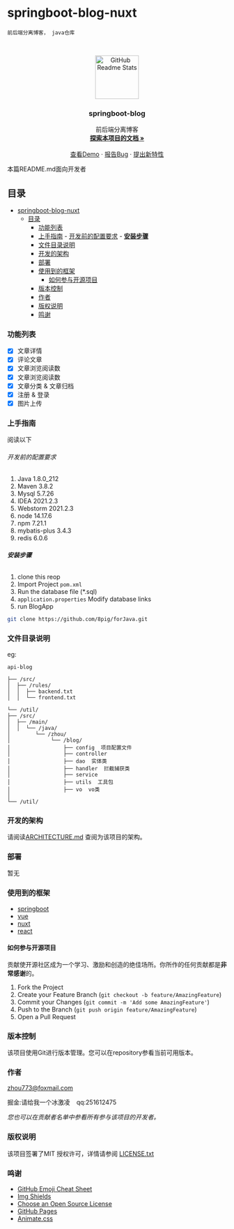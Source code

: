 

# springboot-blog-nuxt

`前后端分离博客， java仓库`

<!-- PROJECT SHIELDS -->


<!-- PROJECT LOGO -->
<br />

<p align="center">
  <a href="https://github.com/8pig">
    <img width="100px" src="http://tva1.sinaimg.cn/large/0065rEovly1gw25qko12vj30580250sz.jpg" align="center" alt="GitHub Readme Stats" />
  </a>

<h3 align="center">springboot-blog</h3>
  <p align="center">
    前后端分离博客
    <br />
    <a href="https://github.com/8pig"><strong>探索本项目的文档 »</strong></a>
    <br />
    <br />
    <a href="https://github.com/8pig">查看Demo</a>
    ·
    <a href="https://github.com/8pig">报告Bug</a>
    ·
    <a href="https://github.com/8pig">提出新特性</a>
  </p>

</p>


本篇README.md面向开发者

## 目录

- [springboot-blog-nuxt](#springboot-blog-nuxt)
  - [目录](#目录)
    - [功能列表](#功能列表)
    - [上手指南](#上手指南)
          - [开发前的配置要求](#开发前的配置要求)
          - [**安装步骤**](#安装步骤)
    - [文件目录说明](#文件目录说明)
    - [开发的架构](#开发的架构)
    - [部署](#部署)
    - [使用到的框架](#使用到的框架)
      - [如何参与开源项目](#如何参与开源项目)
    - [版本控制](#版本控制)
    - [作者](#作者)
    - [版权说明](#版权说明)
    - [鸣谢](#鸣谢)



### 功能列表
- [x] 文章详情
- [x] 评论文章
- [x] 文章浏览阅读数
- [x] 文章浏览阅读数
- [x] 文章分类 & 文章归档
- [x] 注册 & 登录
- [x] 图片上传

### 上手指南

阅读以下



###### 开发前的配置要求

1. Java 1.8.0_212
2. Maven 3.8.2
3. Mysql 5.7.26
4. IDEA 2021.2.3
5. Webstorm 2021.2.3
6. node 14.17.6
7. npm 7.21.1
8. mybatis-plus 3.4.3
9. redis 6.0.6

###### **安装步骤**

1. clone this reop
2. Import Project `pom.xml`
3. Run the database file (*.sql)
4. `application.properties` Modify database links
5. run BlogApp

```sh
git clone https://github.com/8pig/forJava.git
```

### 文件目录说明
eg:

```
api-blog 

├── /src/
│  ├── /rules/
│  │  ├── backend.txt
│  │  └── frontend.txt

└── /util/
├── /src/
│  ├── /main/
│  │  └── /java/
│        └── /zhou/
│             └── /blog/
│                 ├── config  项目配置文件
│                 ├── controller 
│                 ├── dao  实体类
│                 ├── handler  拦截捕获类
│                 ├── service  
│                 ├── utils  工具包
│                 ├── vo  vo类
│             
└── /util/
```





### 开发的架构

请阅读[ARCHITECTURE.md](https://github.com/8pig) 查阅为该项目的架构。

### 部署

暂无

### 使用到的框架

- [springboot](https://spring.io/projects/spring-boot)
- [vue](https://cn.vuejs.org/)
- [nuxt](https://www.nuxtjs.cn/)
- [react](https://react.docschina.org/)


#### 如何参与开源项目

贡献使开源社区成为一个学习、激励和创造的绝佳场所。你所作的任何贡献都是**非常感谢**的。


1. Fork the Project
2. Create your Feature Branch (`git checkout -b feature/AmazingFeature`)
3. Commit your Changes (`git commit -m 'Add some AmazingFeature'`)
4. Push to the Branch (`git push origin feature/AmazingFeature`)
5. Open a Pull Request



### 版本控制

该项目使用Git进行版本管理。您可以在repository参看当前可用版本。

### 作者

zhou773@foxmail.com

掘金:请给我一个冰激凌  &ensp; qq:251612475

*您也可以在贡献者名单中参看所有参与该项目的开发者。*

### 版权说明

该项目签署了MIT 授权许可，详情请参阅 [LICENSE.txt](https://github.com/8pig)

### 鸣谢


- [GitHub Emoji Cheat Sheet](https://www.webpagefx.com/tools/emoji-cheat-sheet)
- [Img Shields](https://shields.io)
- [Choose an Open Source License](https://choosealicense.com)
- [GitHub Pages](https://pages.github.com)
- [Animate.css](https://daneden.github.io/animate.css)





